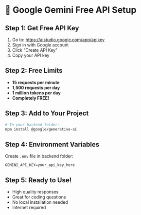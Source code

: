 # 🌟 Google Gemini Free API Setup

## Step 1: Get Free API Key
1. Go to: https://aistudio.google.com/app/apikey
2. Sign in with Google account
3. Click "Create API Key"
4. Copy your API key

## Step 2: Free Limits
- **15 requests per minute**
- **1,500 requests per day**
- **1 million tokens per day**
- **Completely FREE!**

## Step 3: Add to Your Project
```bash
# In your backend folder:
npm install @google/generative-ai
```

## Step 4: Environment Variables
Create `.env` file in backend folder:
```
GEMINI_API_KEY=your_api_key_here
```

## Step 5: Ready to Use!
- High quality responses
- Great for coding questions
- No local installation needed
- Internet required